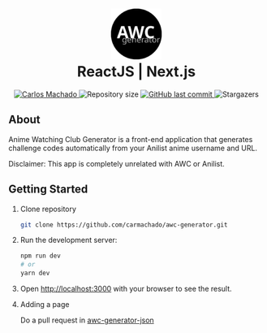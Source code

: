 <h1 align="center">
    <img alt="AWC Generator" src="./public/favicon.svg" height="100px" />
    <br/>
    ReactJS | Next.js
</h1>

<p align="center">
   <a href="https://www.linkedin.com/in/carlos-eduardo-machado/">
      <img alt="Carlos Machado" src="https://img.shields.io/badge/-Carlos%20Machado-24292e?style=flat&logo=Linkedin&logoColor=white" />
   </a>
  <img alt="Repository size" src="https://img.shields.io/github/repo-size/carmachado/awc-generator?color=24292e">

  <a href="https://github.com/carmachado/awc-generator/commits/main">
    <img alt="GitHub last commit" src="https://img.shields.io/github/last-commit/carmachado/awc-generator?color=24292e">
  </a>
  <img alt="Stargazers" src="https://img.shields.io/github/languages/top/carmachado/awc-generator?color=24292e">
</p>

## About

Anime Watching Club Generator is a front-end application that generates challenge codes automatically from your Anilist anime username and URL.

Disclaimer: This app is completely unrelated with AWC or Anilist.

## Getting Started

1. Clone repository

   ```bash
   git clone https://github.com/carmachado/awc-generator.git
   ```

2. Run the development server:

   ```bash
   npm run dev
   # or
   yarn dev
   ```

3. Open [http://localhost:3000](http://localhost:3000) with your browser to see the result.

4. Adding a page

   Do a pull request in [awc-generator-json](https://github.com/carmachado/awc-generator-json)
